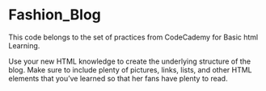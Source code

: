 # Fashion_Blog

This code belongs to the set of practices from CodeCademy for Basic html Learning.

Use your new HTML knowledge to create the underlying structure of the blog.
Make sure to include plenty of pictures, links, lists, and other HTML elements that you’ve learned so that her fans have plenty to read.
